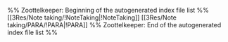 %% Zoottelkeeper: Beginning of the autogenerated index file list  %%
 [[3Res/Note taking/!NoteTaking|!NoteTaking]]
 [[3Res/Note taking/PARA/!PARA|!PARA]]
%% Zoottelkeeper: End of the autogenerated index file list  %%
